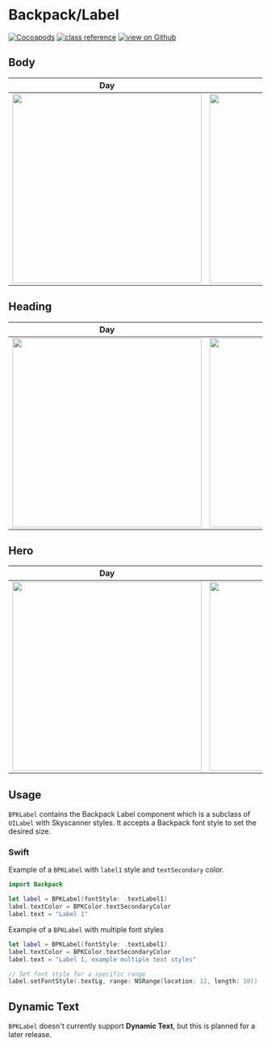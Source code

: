 # Backpack/Label

[![Cocoapods](https://img.shields.io/cocoapods/v/Backpack.svg?style=flat)](https://cocoapods.org/pods/Backpack)
[![class reference](https://img.shields.io/badge/Class%20reference-iOS-blue)](https://backpack.github.io/ios/versions/latest/uikit/Classes/BPKLabel.html)
[![view on Github](https://img.shields.io/badge/Source%20code-GitHub-lightgrey)](https://github.com/backpack/ios/tree/main/Backpack/Label)

## Body

| Day | Night |
| --- | --- |
| <img src="https://raw.githubusercontent.com/backpack/ios/main/screenshots/iPhone-label___body_lm.png" alt="" width="375" /> |<img src="https://raw.githubusercontent.com/backpack/ios/main/screenshots/iPhone-label___body_dm.png" alt="" width="375" /> |

## Heading

| Day | Night |
| --- | --- |
| <img src="https://raw.githubusercontent.com/backpack/ios/main/screenshots/iPhone-label___heading_lm.png" alt="" width="375" /> |<img src="https://raw.githubusercontent.com/backpack/ios/main/screenshots/iPhone-label___heading_dm.png" alt="" width="375" /> |

## Hero

| Day | Night |
| --- | --- |
| <img src="https://raw.githubusercontent.com/backpack/ios/main/screenshots/iPhone-label___hero_lm.png" alt="" width="375" /> |<img src="https://raw.githubusercontent.com/backpack/ios/main/screenshots/iPhone-label___hero_dm.png" alt="" width="375" /> |

## Usage

`BPKLabel` contains the Backpack Label component which is a subclass of `UILabel` with Skyscanner styles. It accepts a Backpack font style to set the desired size.


### Swift
Example of a `BPKLabel` with `label1` style and `textSecondary` color.

```swift
import Backpack

let label = BPKLabel(fontStyle: .textLabel1)
label.textColor = BPKColor.textSecondaryColor
label.text = "Label 1"
```

Example of a `BPKLabel` with multiple font styles
```swift
let label = BPKLabel(fontStyle: .textLabel1)
label.textColor = BPKColor.textSecondaryColor
label.text = "Label 1, example multiple text styles"

// Set font style for a specific range
label.setFontStyle(.textLg, range: NSRange(location: 12, length: 10))
```

## Dynamic Text

`BPKLabel` doesn't currently support **Dynamic Text**, but this is planned for a later release.

